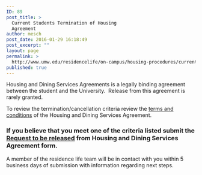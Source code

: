 ```yaml
---
ID: 89
post_title: >
  Current Students Termination of Housing
  Agreement
author: mesch
post_date: 2016-01-29 16:18:49
post_excerpt: ""
layout: page
permalink: >
  http://www.umw.edu/residencelife/on-campus/housing-procedures/current-students-termination-of-housing-agreement/
published: true
---
```

Housing and Dining Services Agreements is a legally binding agreement between the student and the University.  Release from this agreement is rarely granted.

To review the termination/cancellation criteria review the <a href="http://students.umw.edu/residencelife/agreementinfo/">terms and conditions</a> of the Housing and Dining Services Agreement.
<h3>If you believe that you meet one of the criteria listed submit the <a href="https://orgsync.com/59554/forms/61873">Request to be released</a> from Housing and Dining Services Agreement form.</h3>
A member of the residence life team will be in contact with you within 5 business days of submission with information regarding next steps.